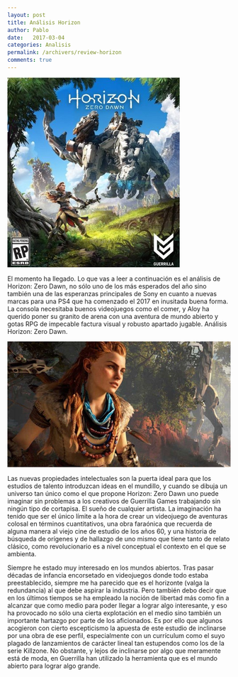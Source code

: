 ```yaml
---
layout: post
title: Análisis Horizon
author: Pablo
date:   2017-03-04
categories: Analisis
permalink: /archivers/review-horizon
comments: true
---
```


![Small example image](/img/horizon1.jpg "Small example image")

<p class="lead">El momento ha llegado. Lo que vas a leer a continuación es el análisis de Horizon: Zero Dawn, no sólo uno de los más esperados del año sino también 
una de las esperanzas principales de Sony en cuanto a nuevas marcas para una PS4 que ha comenzado el 2017 en inusitada buena forma. 
La consola necesitaba buenos videojuegos como el comer, y Aloy ha querido poner su granito de arena con una aventura de mundo abierto y gotas 
RPG de impecable factura visual y robusto apartado jugable. Análisis Horizon: Zero Dawn.</p>

![Small example image](/img/horizon2.jpg "Small example image")

<p class="lead">
Las nuevas propiedades intelectuales son la puerta ideal para que los estudios de talento introduzcan ideas en el mundillo, 
y cuando se dibuja un universo tan único como el que propone Horizon: Zero Dawn uno puede imaginar sin problemas a los creativos de 
Guerrilla Games trabajando sin ningún tipo de cortapisa. El sueño de cualquier artista. La imaginación ha tenido que ser el único límite a la hora de 
crear un videojuego de aventuras colosal en términos cuantitativos, una obra faraónica que recuerda de alguna manera al viejo cine de estudio de los años 60, 
y una historia de búsqueda de orígenes y de hallazgo de uno mismo que tiene tanto de relato clásico, como revolucionario es a nivel conceptual el contexto en 
el que se ambienta.
</p>

<p class="lead">
Siempre he estado muy interesado en los mundos abiertos. Tras pasar décadas de infancia encorsetado en videojuegos donde todo estaba preestablecido, 
siempre me ha parecido que es el horizonte (valga la redundancia) al que debe aspirar la industria. Pero también debo decir que en los últimos tiempos 
se ha empleado la noción de libertad más como fin a alcanzar que como medio para poder llegar a lograr algo interesante, y eso ha provocado no sólo una 
cierta explotación en el medio sino también un importante hartazgo por parte de los aficionados. Es por ello que algunos acogieron con cierto escepticismo 
la apuesta de este estudio de inclinarse por una obra de ese perfil, especialmente con un currículum como el suyo plagado de lanzamientos de carácter lineal 
tan estupendos como los de la serie Killzone. No obstante, y lejos de inclinarse por algo que meramente está de moda, en Guerrilla han utilizado la herramienta 
que es el mundo abierto para lograr algo grande.
</p>

